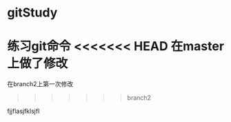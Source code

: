 # gitStudy
练习git命令
<<<<<<< HEAD
在master上做了修改
=======
在branch2上第一次修改
>>>>>>> branch2

fjjflasjfklsjfl
